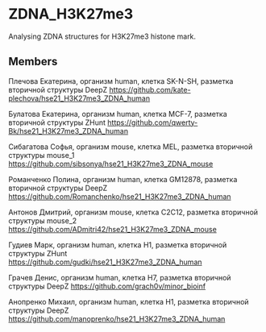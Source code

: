 # ZDNA_H3K27me3

Analysing ZDNA structures for H3K27me3 histone mark.

## Members

Плечова Екатерина, организм human, клетка SK-N-SH, разметка вторичной структуры DeepZ
 https://github.com/kate-plechova/hse21_H3K27me3_ZDNA_human

Булатова Екатерина, организм human, клетка MCF-7, разметка вторичной структуры ZHunt
https://github.com/qwerty-Bk/hse21_H3K27me3_ZDNA_human

Сибагатова Софья, организм mouse, клетка MEL, разметка вторичной структуры mouse_1
https://github.com/sibsonya/hse21_H3K27me3_ZDNA_mouse

Романченко Полина, организм human, клетка GM12878, разметка вторичной структуры DeepZ
 https://github.com/Romanchenko/hse21_H3K27me3_ZDNA_human

Антонов Дмитрий, организм mouse, клетка C2C12, разметка вторичной структуры mouse_2
https://github.com/ADmitri42/hse21_H3K27me3_ZDNA_mouse

Гудиев Марк, организм human, клетка H1, разметка вторичной структуры ZHunt
https://github.com/gudki/hse21_H3K27me3_ZDNA_human

Грачев Денис, организм human, клетка H7, разметка вторичной структуры DeepZ
https://github.com/grach0v/minor_bioinf

Анопренко Михаил, организм human, клетка H1, разметка вторичной структуры DeepZ
 https://github.com/manoprenko/hse21_H3K27me3_ZDNA_human
